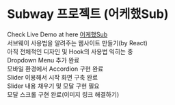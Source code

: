 # Subway 프로젝트 (어케했Sub)

Check Live Demo at here [어케했Sub](https://gouz7514.github.io/subway-website/)<br>
서브웨이 사용법을 알려주는 웹사이트 만들기(by React)<br>
아직 전체적인 디자인 및 Hook의 사용법 익히는 중<br>
Dropdown Menu 추가 완료<br>
모바일 환경에서 Accordion 구현 완료<br>
Slider 이용해서 시작 화면 구축 완료<br>
Slider 내용 채우기 및 모달 구현 필요<br>
모달 스크롤 구현 완료(이미지 링크 해결하기)<br>